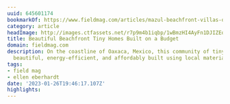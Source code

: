 ```yaml
---
uuid: 645601174
bookmarkOf: https://www.fieldmag.com/articles/mazul-beachfront-villas-oaxaca-puerto-escondido
category: article
headImage: http://images.ctfassets.net/r7p9m4b1iqbp/1wBmzHI4AyFn1DJIZEqCgc/edb38fdfef99700d1e7c32cef40e9bb6/mazul-beachfront-villas-mexico-revolution-architecture-2.jpg?w=1000
title: Beautiful Beachfront Tiny Homes Built on a Budget
domain: fieldmag.com
description: On the coastline of Oaxaca, Mexico, this community of tiny-homes are
  beautiful, energy-efficient, and affordably built using local materials
tags:
- field mag
- ellen eberhardt
date: '2023-01-26T19:46:17.107Z'
highlights:
---
```



